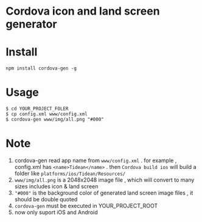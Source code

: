 # Cordova icon and land screen generator

# Install 

```
npm install cordova-gen -g
```

# Usage

```
$ cd YOUR_PROJECT_FOLER
$ cp config.xml www/config.xml
$ cordova-gen www/img/all.png "#000"
```

# Note

1. cordova-gen read app name from `www/config.xml` . for example , config.xml has  `<name>Tidean</name>` . then `Cordova build ios` will build a folder like `platforms/ios/Tidean/Resources/`
2. `www/img/all.png` is a 2048x2048 image file , which will convert to many sizes includes icon & land screen
3. `"#000"` is the background color of generated land screen image files , it should be double quoted
4. `cordova-gen` must be executed in YOUR_PROJECT_ROOT
5. now only suport iOS and Android


